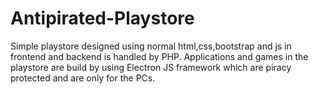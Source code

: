 # Antipirated-Playstore
Simple playstore designed using normal html,css,bootstrap and js in frontend and backend is handled by  PHP. Applications and games in the playstore are  build by using Electron JS framework which are piracy protected and are only for the PCs.   
